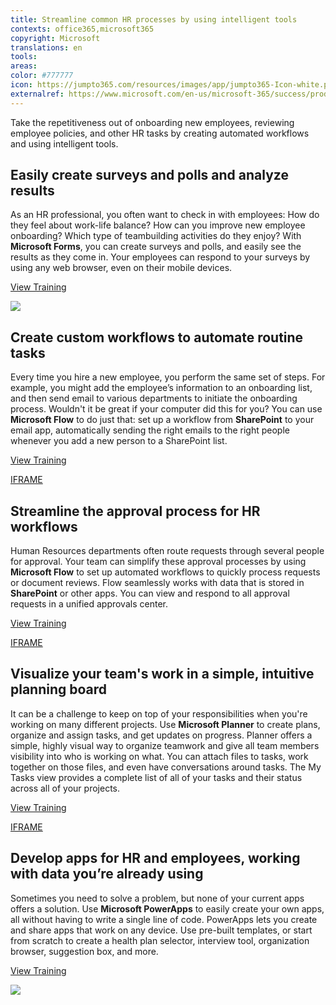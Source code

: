 ```yaml
---
title: Streamline common HR processes by using intelligent tools
contexts: office365,microsoft365
copyright: Microsoft
translations: en
tools: 
areas: 
color: #777777
icon: https://jumpto365.com/resources/images/app/jumpto365-Icon-white.png
externalref: https://www.microsoft.com/en-us/microsoft-365/success/productivitylibrary/streamline-common-hr-processes-by-using-intelligent-tools
---
```

Take the repetitiveness out of onboarding new employees, reviewing employee policies, and other HR tasks by creating automated workflows and using intelligent tools.


## Easily create surveys and polls and analyze results

As an HR professional, you often want to check in with employees: How do they feel about work-life balance? How can you improve new employee onboarding? Which type of teambuilding activities do they enjoy? With **Microsoft Forms**, you can create surveys and polls, and easily see the results as they come in. Your employees can respond to your surveys by using any web browser, even on their mobile devices.

[View Training](https://support.office.com/Forms)

![](http://img-prod-cms-rt-microsoft-com.akamaized.net/cms/api/am/imageFileData/RE1MP9D?ver=bfd5)

## Create custom workflows to automate routine tasks

Every time you hire a new employee, you perform the same set of steps. For example, you might add the employee’s information to an onboarding list, and then send email to various departments to initiate the onboarding process. Wouldn't it be great if your computer did this for you? You can use **Microsoft Flow** to do just that: set up a workflow from **SharePoint** to your email app, automatically sending the right emails to the right people whenever you add a new person to a SharePoint list.

[View Training](https://flow.microsoft.com/collections/humanresources/)

[IFRAME](https://www.microsoft.com/en-us/videoplayer/embed/RE1UeUC)

## Streamline the approval process for HR workflows

Human Resources departments often route requests through several people for approval. Your team can simplify these approval processes by using **Microsoft Flow** to set up automated workflows to quickly process requests or document reviews. Flow seamlessly works with data that is stored in **SharePoint** or other apps. You can view and respond to all approval requests in a unified approvals center.

[View Training](https://flow.microsoft.com/blog/introducing-modern-approvals/)

[IFRAME](https://www.microsoft.com/en-us/videoplayer/embed/RE1US2C)

## Visualize your team's work in a simple, intuitive planning board

It can be a challenge to keep on top of your responsibilities when you're working on many different projects. Use **Microsoft Planner** to create plans, organize and assign tasks, and get updates on progress. Planner offers a simple, highly visual way to organize teamwork and give all team members visibility into who is working on what. You can attach files to tasks, work together on those files, and even have conversations around tasks. The My Tasks view provides a complete list of all of your tasks and their status across all of your projects.

[View Training](https://support.office.com/article/Microsoft-Planner-help-4a9a13c6-3adf-4a60-a6fc-15c0b15e16fc)

[IFRAME](https://www.microsoft.com/en-us/videoplayer/embed/RE1UKaw)

## Develop apps for HR and employees, working with data you’re already using

Sometimes you need to solve a problem, but none of your current apps offers a solution. Use **Microsoft PowerApps** to easily create your own apps, all without having to write a single line of code. PowerApps lets you create and share apps that work on any device. Use pre-built templates, or start from scratch to create a health plan selector, interview tool, organization browser, suggestion box, and more.

[View Training](https://powerapps.microsoft.com/tutorials/getting-started/)

![](http://img-prod-cms-rt-microsoft-com.akamaized.net/cms/api/am/imageFileData/RE1N0ff?ver=ebab)


